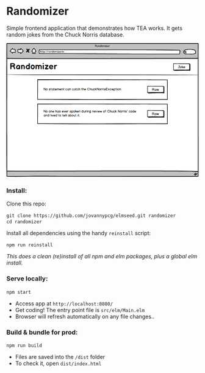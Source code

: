 # Randomizer

Simple frontend application that demonstrates how TEA works.
It gets random jokes from the Chuck Norris database.

![Mockup](randomizer.png)

### Install:
Clone this repo:
```
git clone https://github.com/jovannypcg/elmseed.git randomizer
cd randomizer
```

Install all dependencies using the handy `reinstall` script:
```
npm run reinstall
```
*This does a clean (re)install of all npm and elm packages, plus a global elm install.*


### Serve locally:
```
npm start
```
* Access app at `http://localhost:8080/`
* Get coding! The entry point file is `src/elm/Main.elm`
* Browser will refresh automatically on any file changes..


### Build & bundle for prod:
```
npm run build
```

* Files are saved into the `/dist` folder
* To check it, open `dist/index.html`
